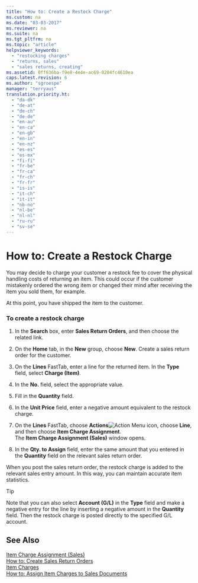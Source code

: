 ```yaml
---
title: "How to: Create a Restock Charge"
ms.custom: na
ms.date: "03-03-2017"
ms.reviewer: na
ms.suite: na
ms.tgt_pltfrm: na
ms.topic: "article"
helpviewer_keywords: 
  - "restocking charges"
  - "returns, sales"
  - "sales returns, creating"
ms.assetid: 0ff636ba-f9e8-4e4e-ac69-0204fc4610ea
caps.latest.revision: 6
ms.author: "sgroespe"
manager: "terryaus"
translation.priority.ht: 
  - "da-dk"
  - "de-at"
  - "de-ch"
  - "de-de"
  - "en-au"
  - "en-ca"
  - "en-gb"
  - "en-in"
  - "en-nz"
  - "es-es"
  - "es-mx"
  - "fi-fi"
  - "fr-be"
  - "fr-ca"
  - "fr-ch"
  - "fr-fr"
  - "is-is"
  - "it-ch"
  - "it-it"
  - "nb-no"
  - "nl-be"
  - "nl-nl"
  - "ru-ru"
  - "sv-se"
---
```

# How to: Create a Restock Charge
You may decide to charge your customer a restock fee to cover the physical handling costs of returning an item. This could occur if the customer mistakenly ordered the wrong item or changed their mind after receiving the item you sold them, for example.  
  
 At this point, you have shipped the item to the customer.  
  
### To create a restock charge  
  
1.  In the **Search** box, enter **Sales Return Orders**, and then choose the related link.  
  
2.  On the **Home** tab, in the **New** group, choose **New**. Create a sales return order for the customer.  
  
3.  On the **Lines** FastTab, enter a line for the returned item. In the **Type** field, select **Charge \(Item\)**.  
  
4.  In the **No.** field, select the appropriate value.  
  
5.  Fill in the **Quantity** field.  
  
6.  In the **Unit Price** field, enter a negative amount equivalent to the restock charge.  
  
7.  On the **Lines** FastTab, choose **Actions**![Action Menu icon](../DesignAndEngineering/media/actionmenuicon.png "actionMenuIcon"), choose **Line**, and then choose **Item Charge Assignment**.   
    The **Item Charge Assignment \(Sales\)** window opens.  
  
8.  In the **Qty. to Assign** field, enter the same amount that you entered in the **Quantity** field on the relevant sales return order.  
  
 When you post the sales return order, the restock charge is added to the relevant sales entry amount. In this way, you can maintain accurate item statistics.  
  
> [!TIP]  
>  Note that you can also select **Account \(G\/L\)** in the **Type** field and make a negative entry for the line by inserting a negative amount in the **Quantity** field. Then the restock charge is posted directly to the specified G\/L account.  
  
## See Also  
 [Item Charge Assignment \(Sales\)](../Topic/\($%20N_5814%20Item%20Charge%20Assignment%20\(Sales\)%20$\).md)   
 [How to: Create Sales Return Orders](../Sales/how-to-create-sales-return-orders.md)   
 [Item Charges](../Topic/\($%20N_5800%20Item%20Charges%20$\).md)   
 [How to: Assign Item Charges to Sales Documents](../Sales/how-to-assign-item-charges-to-sales-documents.md)